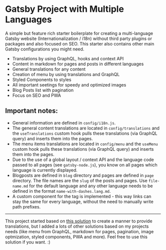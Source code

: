 # Gatsby Project with Multiple Languages

A simple but feature rich starter boilerplate for creating a multi-language Gatsby website (Internationalization / i18n) without third party plugins or packages and also focused on SEO. This starter also contains other main Gatsby configurations you might need.

- Translations by using GraphQL, hooks and context API
- Content in markdown for pages and posts in different languages
- General translations for any content 
- Creation of menu by using translations and GraphQL
- Styled Components to styles
- All important seetings for speedy and optimized images
- Blog Posts list with pagination
- Focus on SEO and PWA

## Important notes:

- General information are defined in `config/i18n.js`.
- The general content translations are located in `config/translations` and the `useTranslations` custom hook pulls these translations (via GraphQL query) and inserts them into the pages. 
- The menu items translations are located in `config/menu` and the `useMenu` custom hook pulls these translations (via GraphQL query) and inserts them into the pages.  
- Due to the use of a global layout / context API and the language code passed to all pages (see `gatsby-node.js`), you know on all pages which language is currently displayed.
- Blogposts are defined in `blog` directory and pages are defined in `page` directory. The file names are the `slug` of the posts and pages. Use `file-name.md` for the default language and any other language needs to be defined in the format `name-with-dashes.lang.md`.
- A custom component for the <a> tag is implemented - this way links can stay the same for every language, without the need to manually write path prefixes.

--- 

This project started based on [this solution](https://github.com/gatsbyjs/gatsby/tree/master/examples/using-i18n) to create a manner to provide translations, but I added a lots of other solutions based on my projects needs (like menu from GraphQL, markdown for pages, pagination, image optmization, styled components, PWA and more). Feel free to use this solution if you want. :)